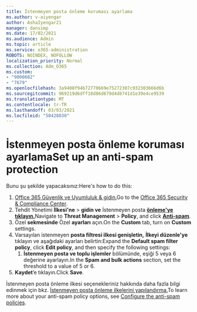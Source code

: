 ```yaml
---
title: İstenmeyen posta önleme koruması ayarlama
ms.author: v-aiyengar
author: AshaIyengar21
manager: dansimp
ms.date: 17/02/2021
ms.audience: Admin
ms.topic: article
ms.service: o365-administration
ROBOTS: NOINDEX, NOFOLLOW
localization_priority: Normal
ms.collection: Adm_O365
ms.custom:
- "9000682"
- "7679"
ms.openlocfilehash: 3a9408f94b72770669e75272307c932303666d6b
ms.sourcegitcommit: 969219d6dff18d86d679d4d8741d1e39e4ce9539
ms.translationtype: MT
ms.contentlocale: tr-TR
ms.lasthandoff: 03/03/2021
ms.locfileid: "50428030"
---
```

# <a name="set-up-an-anti-spam-protection"></a><span data-ttu-id="cae15-102">İstenmeyen posta önleme koruması ayarlama</span><span class="sxs-lookup"><span data-stu-id="cae15-102">Set up an anti-spam protection</span></span>

<span data-ttu-id="cae15-103">Bunu şu şekilde yapacaksınız:</span><span class="sxs-lookup"><span data-stu-id="cae15-103">Here's how to do this:</span></span>

1. <span data-ttu-id="cae15-104">[Office 365 Güvenlik ve Uyumluluk & gidin.](https://go.microsoft.com/fwlink/p/?linkid=2077143)</span><span class="sxs-lookup"><span data-stu-id="cae15-104">Go to the [Office 365 Security & Compliance Center](https://go.microsoft.com/fwlink/p/?linkid=2077143).</span></span>
1. <span data-ttu-id="cae15-105">Tehdit Yönetimi **İlkesi'ne**  >  **gidin ve** İstenmeyen posta **[önleme'ye tıklayın.](https://go.microsoft.com/fwlink/p/?linkid=2077143)**</span><span class="sxs-lookup"><span data-stu-id="cae15-105">Navigate to **Threat Management** > **Policy**, and click **[Anti-spam](https://go.microsoft.com/fwlink/p/?linkid=2077143)**.</span></span>
1. <span data-ttu-id="cae15-106">Özel **sekmesinde** Özel **ayarları** açın.</span><span class="sxs-lookup"><span data-stu-id="cae15-106">On the **Custom** tab, turn on **Custom** settings.</span></span>
1. <span data-ttu-id="cae15-107">Varsayılan istenmeyen **posta filtresi ilkesi genişletin,** **İlkeyi düzenle'ye** tıklayın ve aşağıdaki ayarları belirtin:</span><span class="sxs-lookup"><span data-stu-id="cae15-107">Expand the **Default spam filter policy**,  click **Edit policy**, and then specify the following settings:</span></span>
    1. <span data-ttu-id="cae15-108">**İstenmeyen posta ve toplu işlemler** bölümünde, eşiği 5 veya 6 değerine ayarlayın.</span><span class="sxs-lookup"><span data-stu-id="cae15-108">In the **Spam and bulk actions** section, set the threshold to a value of 5 or 6.</span></span>
1. <span data-ttu-id="cae15-109">**Kaydet**’e tıklayın.</span><span class="sxs-lookup"><span data-stu-id="cae15-109">Click **Save**.</span></span>

<span data-ttu-id="cae15-110">İstenmeyen posta önleme ilkesi seçenekleriniz hakkında daha fazla bilgi edinmek için bkz. [İstenmeyen posta önleme ilkelerini yapılandırma.](https://go.microsoft.com/fwlink/?linkid=2092051)</span><span class="sxs-lookup"><span data-stu-id="cae15-110">To learn more about your anti-spam policy options, see [Configure the anti-spam policies](https://go.microsoft.com/fwlink/?linkid=2092051).</span></span>
